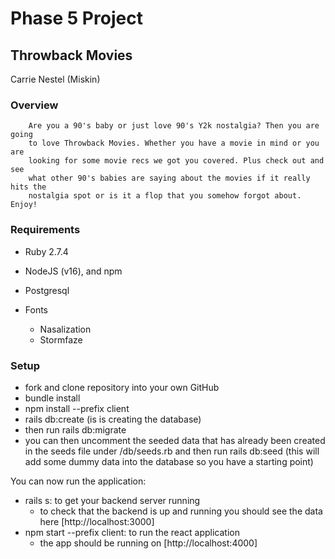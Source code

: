 # Phase 5 Project

## Throwback Movies

Carrie Nestel (Miskin)

### Overview

        Are you a 90's baby or just love 90's Y2k nostalgia? Then you are going
        to love Throwback Movies. Whether you have a movie in mind or you are
        looking for some movie recs we got you covered. Plus check out and see
        what other 90's babies are saying about the movies if it really hits the
        nostalgia spot or is it a flop that you somehow forgot about. Enjoy!

### Requirements

- Ruby 2.7.4
- NodeJS (v16), and npm
- Postgresql

- Fonts
  - Nasalization
  - Stormfaze

### Setup

- fork and clone repository into your own GitHub
- bundle install
- npm install --prefix client
- rails db:create (is is creating the database)
- then run rails db:migrate
- you can then uncomment the seeded data that has already been created in the seeds file under /db/seeds.rb and then run rails db:seed (this will add some dummy data into the database so you have a starting point)

You can now run the application:

- rails s: to get your backend server running
  - to check that the backend is up and running you should see the data here [http://localhost:3000]
- npm start --prefix client: to run the react application
  - the app should be running on [http://localhost:4000]
